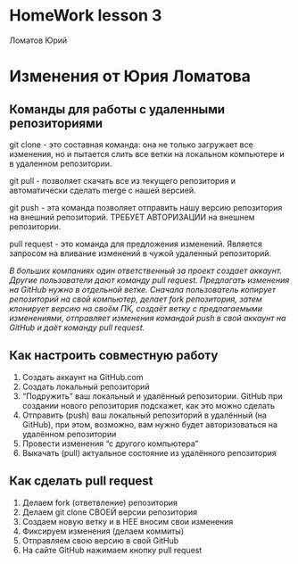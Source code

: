 # HomeWork lesson 3
Ломатов Юрий

# Изменения от Юрия Ломатова

## Команды для работы с удаленными репозиториями

git clone - это составная команда: она не только загружает все изменения, но и пытается слить все ветки на локальном компьютере и в удаленном репозитории.



git pull - позволяет скачать все из текущего репозитория и автоматически сделать merge с нашей версией.



git push - эта команда позволяет отправить нашу версию репозитория на внешний репозиторий. ТРЕБУЕТ АВТОРИЗАЦИИ на внешнем репозитории.



pull request - это команда для предложения изменений. Является запросом на вливание изменений в чужой удаленный репозиторий.

*В больших компаниях один ответственный за проект создает аккаунт. Другие пользователи дают команду pull request. Предлагать изменения на GitHub нужно в отдельной ветке. Сначала пользователь копирует репозиторий на свой компьютер, делает fork репозитория, затем клонирует версию на своём ПК, создаёт ветку с предлагаемыми изменениями, отправляет изменения командой push в свой аккаунт на GitHub и даёт команду pull request.* 



## Как настроить совместную работу

1. Создать аккаунт на GitHub.com
2. Создать локальный репозиторий
3. “Подружить” ваш локальный и удалённый репозитории.  GitHub при создании нового репозитория подскажет, как это можно сделать
4. Отправить (push) ваш локальный репозиторий в удалённый (на GitHub), при этом, возможно, вам нужно будет авторизоваться на удалённом репозитории
5. Провести изменения “с другого компьютера”
6. Выкачать (pull) актуальное состояние из удалённого репозитория


## Как сделать pull request

1. Делаем   fork (ответвление) репозитория
2. Делаем git clone   СВОЕЙ версии репозитория
3. Создаем новую ветку и в НЕЕ вносим свои изменения
4. Фиксируем изменения (делаем коммиты)
5. Отправляем свою версию в свой GitHub
6. На сайте GitHub нажимаем кнопку pull request
